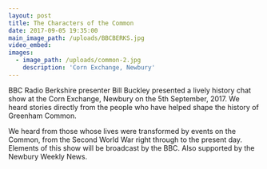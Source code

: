 ```yaml
---
layout: post
title: The Characters of the Common
date: 2017-09-05 19:35:00
main_image_path: /uploads/BBCBERKS.jpg
video_embed:
images:
  - image_path: /uploads/common-2.jpg
    description: 'Corn Exchange, Newbury'
---
```



BBC Radio Berkshire presenter Bill Buckley presented a lively history chat show at the Corn Exchange, Newbury on the 5th September, 2017. We heard stories directly from the people who have helped shape the history of Greenham Common.

We heard from those whose lives were transformed by events on the Common, from the Second World War right through to the present day. Elements of this show will be broadcast by the BBC. Also supported by the Newbury Weekly News.